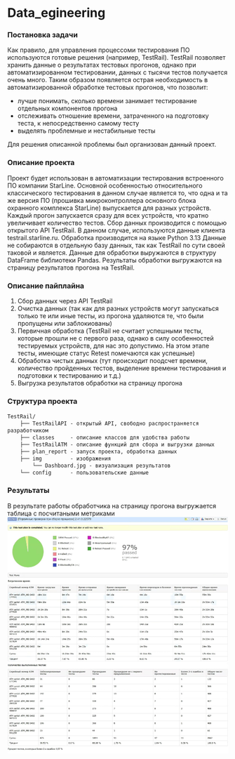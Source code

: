 # Data_egineering

### Постановка задачи
Как правило, для управления процессоми тестирования ПО используются готовые решения (например, TestRail). TestRail позволяет хранить данные о результатах тестовых прогонов, однако при автоматизированном тестировании, данных с тысячи тестов получается очень много. Таким образом появляется острая необходимость в автоматизированной обработке тестовых прогонов, что позволит:
- лучше понимать, сколько времени занимает тестирование отдельных компонентов прогона
- отслеживать отношение времени, затраченного на подготовку теста, к непосредственно самому тесту
- выделять проблемные и нестабильные тесты

Для решения описанной проблемы был организован данный проект.

### Описание проекта
Проект будет использован в автоматизации тестирования встроенного ПО компании StarLine. Основной особенностью относительного классического тестирования в данном случае является то, что одна и та же версия ПО (прошивка микроконтроллера основного блока охранного комплекса StarLine) выпускается для разных устройств. Каждый прогон запускается сразу для всех устройств, что кратно увеличивает количество тестов.
Сбор данных производится с помощью открытого API TestRail. В данном случае, используются данные клиента testrail.starline.ru.
Обработка производится на языке Python 3.13
Данные не собираются в отдельную базу данных, так как TestRail по сути своей таковой и является. Данные для обработки выружаются в структуру DataFrame библиотеки Pandas. Результаты обработки выгружаются на страницу результатов прогона на TestRail.

### Описание пайплайна
1. Сбор данных через API TestRail
2. Очистка данных (так как для разных устройств могут запускаться только те или иные тесты, из прогона удаляются те, что были пропущены или заблокиованы)
3. Первичная обработка (TestRail не считает успешными тесты, которые прошли не с первого раза, однако в силу особенностей тестируемых устройств, для нас это допустимо. На этом этапе тесты, имеющие статус Retest помечаются как успешные)
4. Обработка чистых данных (тут происходит поодсчет времени, количество пройденных тестов, выделение времени тестирования и подготовки к тестированию и т.д.)
5. Выгрузка результатов обработки на страницу прогона

### Структура проекта
```
TestRail/
    ├── TestRailAPI - открытый API, свободно распространяется разработчиком
    ├── classes     - описание классов для удобства работы
    ├── TestRailATM - описание функций для сбора и выгрузки данных
    ├── plan_report - запуск проекта, обработка данных
    ├── img         - изображения
        └── Dashboard.jpg - визуализация результатов
    └── config      - пользовательские данные
```

### Результаты
В результате работы обработчика на страницу прогона выгружается таблица с посчитаными метриками 
![Итоговая таблица](TestRail/img/Dashboard.jpg)
